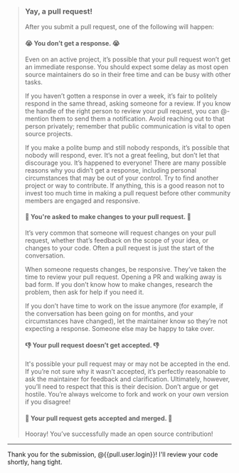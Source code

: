 > ### Yay, a pull request!
>  After you submit a pull request, one of the following will happen:
> 
> #### :sob: You don’t get a response. :sob:
> 
> Even on an active project, it’s possible that your pull request won’t get an immediate response. You should expect some delay as most open source maintainers do so in their free time and can be busy with other tasks. 
> 
> If you haven’t gotten a response in over a week, it’s fair to politely respond in the same thread, asking someone for a review. If you know the handle of the right person to review your pull request, you can @-mention them to send them a notification. Avoid reaching out to that person privately; remember that public communication is vital to open source projects.
> 
> If you make a polite bump and still nobody responds, it’s possible that nobody will respond, ever. It’s not a great feeling, but don’t let that discourage you. It’s happened to everyone! There are many possible reasons why you didn’t get a response, including personal circumstances that may be out of your control. Try to find another project or way to contribute. If anything, this is a good reason not to invest too much time in making a pull request before other community members are engaged and responsive.
> 
> #### :construction: You're asked to make changes to your pull request. :construction:
> 
> It’s very common that someone will request changes on your pull request, whether that’s feedback on the scope of your idea, or changes to your code. Often a pull request is just the start of the conversation.
> 
> When someone requests changes, be responsive. They’ve taken the time to review your pull request. Opening a PR and walking away is bad form. If you don’t know how to make changes, research the problem, then ask for help if you need it.
> 
> If you don’t have time to work on the issue anymore (for example, if the conversation has been going on for months, and your circumstances have changed), let the maintainer know so they’re not expecting a response. Someone else may be happy to take over.
>
> #### :-1: Your pull request doesn’t get accepted.  :-1:
> 
> It's possible your pull request may or may not be accepted in the end. If you’re not sure why it wasn’t accepted, it’s perfectly reasonable to ask the maintainer for feedback and clarification. Ultimately, however, you’ll need to respect that this is their decision. Don’t argue or get hostile. You’re always welcome to fork and work on your own version if you disagree!
>
> #### :tada: Your pull request gets accepted and merged. :tada:
> 
> Hooray! You’ve successfully made an open source contribution!
---
Thank you for the submission, @{{pull.user.login}}! I'll review your code shortly, hang tight.
